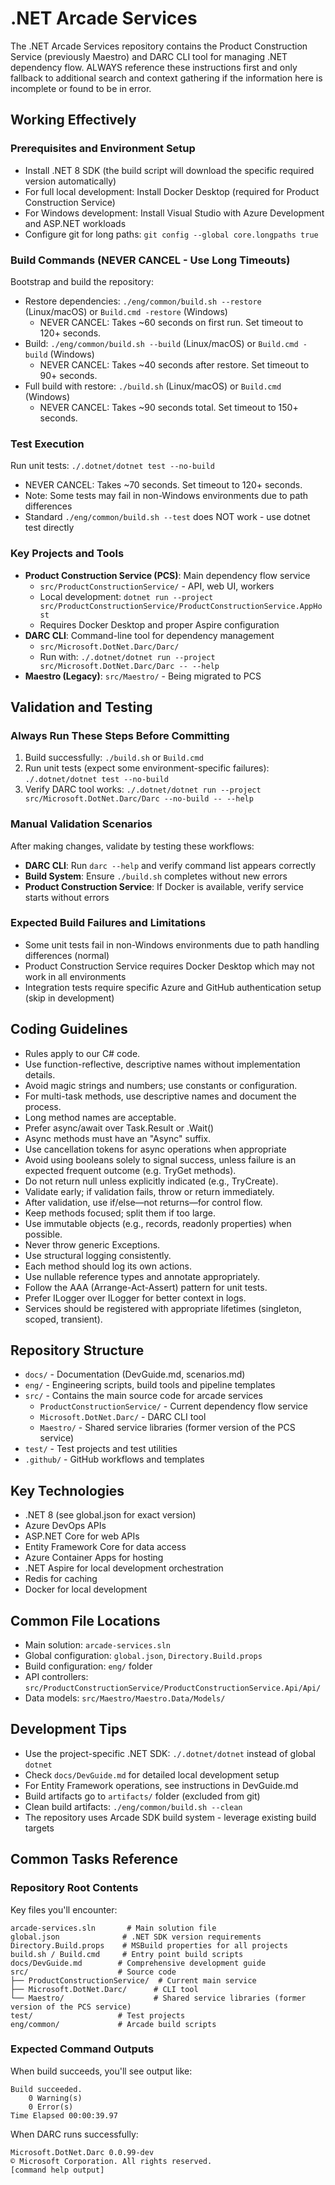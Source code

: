 # .NET Arcade Services

The .NET Arcade Services repository contains the Product Construction Service (previously Maestro) and DARC CLI tool for managing .NET dependency flow. ALWAYS reference these instructions first and only fallback to additional search and context gathering if the information here is incomplete or found to be in error.

## Working Effectively

### Prerequisites and Environment Setup
- Install .NET 8 SDK (the build script will download the specific required version automatically)
- For full local development: Install Docker Desktop (required for Product Construction Service)
- For Windows development: Install Visual Studio with Azure Development and ASP.NET workloads
- Configure git for long paths: `git config --global core.longpaths true`

### Build Commands (NEVER CANCEL - Use Long Timeouts)
Bootstrap and build the repository:
- Restore dependencies: `./eng/common/build.sh --restore` (Linux/macOS) or `Build.cmd -restore` (Windows)
  - NEVER CANCEL: Takes ~60 seconds on first run. Set timeout to 120+ seconds.
- Build: `./eng/common/build.sh --build` (Linux/macOS) or `Build.cmd -build` (Windows)  
  - NEVER CANCEL: Takes ~40 seconds after restore. Set timeout to 90+ seconds.
- Full build with restore: `./build.sh` (Linux/macOS) or `Build.cmd` (Windows)
  - NEVER CANCEL: Takes ~90 seconds total. Set timeout to 150+ seconds.

### Test Execution
Run unit tests: `./.dotnet/dotnet test --no-build`
- NEVER CANCEL: Takes ~70 seconds. Set timeout to 120+ seconds.
- Note: Some tests may fail in non-Windows environments due to path differences
- Standard `./eng/common/build.sh --test` does NOT work - use dotnet test directly

### Key Projects and Tools
- **Product Construction Service (PCS)**: Main dependency flow service
  - `src/ProductConstructionService/` - API, web UI, workers
  - Local development: `dotnet run --project src/ProductConstructionService/ProductConstructionService.AppHost`
  - Requires Docker Desktop and proper Aspire configuration
- **DARC CLI**: Command-line tool for dependency management
  - `src/Microsoft.DotNet.Darc/Darc/`  
  - Run with: `./.dotnet/dotnet run --project src/Microsoft.DotNet.Darc/Darc -- --help`
- **Maestro (Legacy)**: `src/Maestro/` - Being migrated to PCS

## Validation and Testing

### Always Run These Steps Before Committing
1. Build successfully: `./build.sh` or `Build.cmd`
2. Run unit tests (expect some environment-specific failures): `./.dotnet/dotnet test --no-build`
3. Verify DARC tool works: `./.dotnet/dotnet run --project src/Microsoft.DotNet.Darc/Darc --no-build -- --help`

### Manual Validation Scenarios
After making changes, validate by testing these workflows:
- **DARC CLI**: Run `darc --help` and verify command list appears correctly
- **Build System**: Ensure `./build.sh` completes without new errors
- **Product Construction Service**: If Docker is available, verify service starts without errors

### Expected Build Failures and Limitations
- Some unit tests fail in non-Windows environments due to path handling differences (normal)
- Product Construction Service requires Docker Desktop which may not work in all environments
- Integration tests require specific Azure and GitHub authentication setup (skip in development)

## Coding Guidelines
- Rules apply to our C# code.
- Use function-reflective, descriptive names without implementation details.
- Avoid magic strings and numbers; use constants or configuration.
- For multi-task methods, use descriptive names and document the process.
- Long method names are acceptable.
- Prefer async/await over Task.Result or .Wait()
- Async methods must have an "Async" suffix.
- Use cancellation tokens for async operations when appropriate
- Avoid using booleans solely to signal success, unless failure is an expected frequent outcome (e.g. TryGet methods).
- Do not return null unless explicitly indicated (e.g., TryCreate).
- Validate early; if validation fails, throw or return immediately.
- After validation, use if/else—not returns—for control flow.
- Keep methods focused; split them if too large.
- Use immutable objects (e.g., records, readonly properties) when possible.
- Never throw generic Exceptions.
- Use structural logging consistently.
- Each method should log its own actions.
- Use nullable reference types and annotate appropriately.
- Follow the AAA (Arrange-Act-Assert) pattern for unit tests.
- Prefer ILogger<T> over ILogger for better context in logs.
- Services should be registered with appropriate lifetimes (singleton, scoped, transient).

## Repository Structure
- `docs/` - Documentation (DevGuide.md, scenarios.md)
- `eng/` - Engineering scripts, build tools and pipeline templates
- `src/` - Contains the main source code for arcade services
  - `ProductConstructionService/` - Current dependency flow service
  - `Microsoft.DotNet.Darc/` - DARC CLI tool
  - `Maestro/` - Shared service libraries (former version of the PCS service)
- `test/` - Test projects and test utilities
- `.github/` - GitHub workflows and templates

## Key Technologies
- .NET 8 (see global.json for exact version)
- Azure DevOps APIs
- ASP.NET Core for web APIs
- Entity Framework Core for data access
- Azure Container Apps for hosting
- .NET Aspire for local development orchestration
- Redis for caching
- Docker for local development

## Common File Locations
- Main solution: `arcade-services.sln`
- Global configuration: `global.json`, `Directory.Build.props`
- Build configuration: `eng/` folder
- API controllers: `src/ProductConstructionService/ProductConstructionService.Api/Api/`
- Data models: `src/Maestro/Maestro.Data/Models/`

## Development Tips
- Use the project-specific .NET SDK: `./.dotnet/dotnet` instead of global `dotnet`
- Check `docs/DevGuide.md` for detailed local development setup
- For Entity Framework operations, see instructions in DevGuide.md
- Build artifacts go to `artifacts/` folder (excluded from git)
- Clean build artifacts: `./eng/common/build.sh --clean`
- The repository uses Arcade SDK build system - leverage existing build targets

## Common Tasks Reference

### Repository Root Contents
Key files you'll encounter:
```
arcade-services.sln       # Main solution file
global.json              # .NET SDK version requirements  
Directory.Build.props    # MSBuild properties for all projects
build.sh / Build.cmd     # Entry point build scripts
docs/DevGuide.md        # Comprehensive development guide
src/                    # Source code
├── ProductConstructionService/  # Current main service
├── Microsoft.DotNet.Darc/      # CLI tool
└── Maestro/                    # Shared service libraries (former version of the PCS service)
test/                   # Test projects
eng/common/             # Arcade build scripts
```

### Expected Command Outputs
When build succeeds, you'll see output like:
```
Build succeeded.
    0 Warning(s)
    0 Error(s)
Time Elapsed 00:00:39.97
```

When DARC runs successfully:
```
Microsoft.DotNet.Darc 0.0.99-dev
© Microsoft Corporation. All rights reserved.
[command help output]
```
